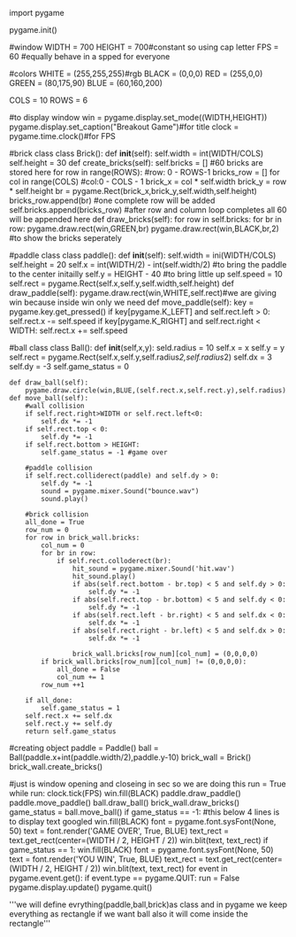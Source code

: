 import pygame

pygame.init()

#window
WIDTH = 700
HEIGHT = 700#constant so using cap letter
FPS = 60 #equally behave in a spped for everyone

#colors
WHITE = (255,255,255)#rgb
BLACK = (0,0,0)
RED = (255,0,0)
GREEN = (80,175,90)
BLUE = (60,160,200)

COLS = 10
ROWS = 6

#to display window
win = pygame.display.set_mode((WIDTH,HEIGHT))
pygame.display.set_caption("Breakout Game")#for title
clock = pygame.time.clock()#for FPS

#brick class
class Brick():
    def __init__(self):
        self.width = int(WIDTH/COLS)
        self.height = 30
    def create_bricks(self):
        self.bricks = [] #60 bricks are stored here
        for row in range(ROWS): #row: 0 - ROWS-1
            bricks_row = []
        for col in range(COLS) #col:0 - COLS - 1
            brick_x = col * self.width
            brick_y = row * self.height
            br = pygame.Rect(brick_x,brick_y,self.width,self.height)
            bricks_row.append(br) #one complete row will be added
        self.bricks.append(bricks_row) #after row and column loop completes all 60 will be appended here
    def draw_bricks(self):
        for row in self.bricks:
            for br in row:
                pygame.draw.rect(win,GREEN,br)
                pygame.draw.rect(win,BLACK,br,2) #to show the bricks seperately


#paddle class
class paddle():
    def __init__(self):
        self.width = ini(WIDTH/COLS)
        self.height = 20
        self.x = int(WIDTH/2) - int(self.width/2) #to bring the paddle to the center initailly
        self.y = HEIGHT - 40 #to bring little up
        self.speed = 10
        self.rect = pygame.Rect(self.x,self.y,self.width,self.height)
    def draw_paddle(self):
        pygame.draw.rect(win,WHITE,self.rect)#we are giving win because inside win only we need
    def move_paddle(self):
        key = pygame.key.get_pressed()
        if key[pygame.K_LEFT] and self.rect.left > 0:
            self.rect.x -= self.speed
        if key[pygame.K_RIGHT] and self.rect.right < WIDTH:
            self.rect.x += self.speed


#ball class
class Ball():
    def __init__(self,x,y):
        seld.radius = 10
        self.x = x
        self.y = y
        self.rect = pygame.Rect(self.x,self.y,self.radius*2,self.radius*2)
        self.dx = 3
        self.dy = -3
        self.game_status = 0

    def draw_ball(self):
        pygame.draw.circle(win,BLUE,(self.rect.x,self.rect.y),self.radius)
    def move_ball(self):
        #wall collision
        if self.rect.right>WIDTH or self.rect.left<0:
            self.dx *= -1
        if self.rect.top < 0:
            self.dy *= -1
        if self.rect.bottom > HEIGHT:
            self.game_status = -1 #game over

        #paddle collision
        if self.rect.colliderect(paddle) and self.dy > 0:
            self.dy *= -1
            sound = pygame.mixer.Sound("bounce.wav")
            sound.play()

        #brick collision
        all_done = True
        row_num = 0
        for row in brick_wall.bricks:
            col_num = 0
            for br in row:
                if self.rect.colloderect(br):
                    hit_sound = pygame.mixer.Sound('hit.wav')
                    hit_sound.play()
                    if abs(self.rect.bottom - br.top) < 5 and self.dy > 0:
                        self.dy *= -1
                    if abs(self.rect.top - br.bottom) < 5 and self.dy < 0:
                        self.dy *= -1
                    if abs(self.rect.left - br.right) < 5 and self.dx < 0:
                        self.dx *= -1
                    if abs(self.rect.right - br.left) < 5 and self.dx > 0:
                        self.dx *= -1

                    brick_wall.bricks[row_num][col_num] = (0,0,0,0)
            if brick_wall.bricks[row_num][col_num] != (0,0,0,0):
                all_done = False
                col_num += 1
            row_num ++1

        if all_done:
            self.game_status = 1
        self.rect.x += self.dx
        self.rect.y += self.dy
        return self.game_status

#creating object
paddle = Paddle()
ball = Ball(paddle.x+int(paddle.width/2),paddle.y-10)
brick_wall = Brick()
brick_wall.create_bricks()

#just is window opening and closeing in sec so we are doing this
run = True
while run:
    clock.tick(FPS)
    win.fill(BLACK)
    paddle.draw_paddle()
    paddle.move_paddle()
    ball.draw_ball()
    brick_wall.draw_bricks()
    game_status = ball.move_ball()
    if game_status == -1: #this below 4 lines is to display text googled
        win.fill(BLACK)
        font = pygame.font.sysFont(None, 50)
        text = font.render('GAME OVER', True, BLUE)
        text_rect = text.get_rect(center=(WIDTH / 2, HEIGHT / 2))
        win.blit(text, text_rect)
    if game_status == 1:
        win.fill(BLACK)
        font = pygame.font.sysFont(None, 50)
        text = font.render('YOU WIN', True, BLUE)
        text_rect = text.get_rect(center=(WIDTH / 2, HEIGHT / 2))
        win.blit(text, text_rect)
    for event in pygame.event.get():
        if event.type == pygame.QUIT:
            run = False
    pygame.display.update()
pygame.quit()

'''we will define evrything(paddle,ball,brick)as class
and in pygame we keep everything as rectangle if we want ball also
it will come inside the rectangle'''
